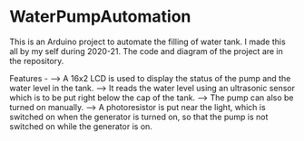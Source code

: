 # WaterPumpAutomation
This is an Arduino project to automate the filling of water tank. I made this all by my self during 2020-21.
The code and diagram of the project are in the repository.

Features -
--> A 16x2 LCD is used to display the status of the pump and the water level in the tank.
--> It reads the water level using an ultrasonic sensor which is to be put right below the cap of the tank.
--> The pump can also be turned on manually.
--> A photoresistor is put near the light, which is switched on when the generator is turned on, so that the pump is not switched on while the generator is on.
